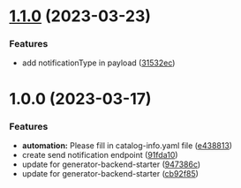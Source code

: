 # [1.1.0](https://gitlab.com/affinidi/safe-travel/huat/health-folder/firebase-service/compare/v1.0.0...v1.1.0) (2023-03-23)


### Features

* add notificationType in payload ([31532ec](https://gitlab.com/affinidi/safe-travel/huat/health-folder/firebase-service/commit/31532ecaa69a8805e0ce251c09b1fed87002962c))

# 1.0.0 (2023-03-17)


### Features

* **automation:** Please fill in catalog-info.yaml file ([e438813](https://gitlab.com/affinidi/safe-travel/huat/health-folder/firebase-service/commit/e438813b1810a1fc90d344a393296d7eb06cc9b4))
* create send notification endpoint ([91fda10](https://gitlab.com/affinidi/safe-travel/huat/health-folder/firebase-service/commit/91fda1030eecd2736141feeb711bd8a2fbc9684f))
* update for generator-backend-starter ([947386c](https://gitlab.com/affinidi/safe-travel/huat/health-folder/firebase-service/commit/947386c227cec1931d60e54449f32ddd4c958648))
* update for generator-backend-starter ([cb92f85](https://gitlab.com/affinidi/safe-travel/huat/health-folder/firebase-service/commit/cb92f855c2a2c7e4e3cf440fbaf9a197fa026dbd))
